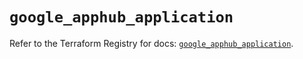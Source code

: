 # `google_apphub_application`

Refer to the Terraform Registry for docs: [`google_apphub_application`](https://registry.terraform.io/providers/hashicorp/google/6.27.0/docs/resources/apphub_application).
